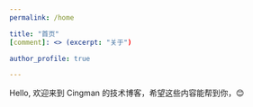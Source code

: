 ```yaml
---
permalink: /home

title: "首页"
[comment]: <> (excerpt: "关于")

author_profile: true

---
```


Hello, 欢迎来到 Cingman 的技术博客，希望这些内容能帮到你，😊

